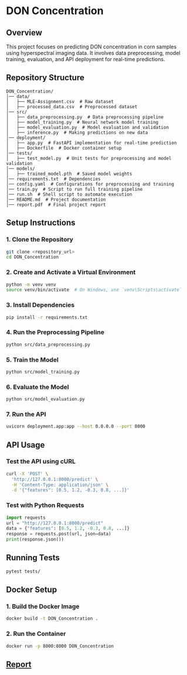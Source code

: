 # DON Concentration

## Overview
This project focuses on predicting DON concentration in corn samples using hyperspectral imaging data. It involves data preprocessing, model training, evaluation, and API deployment for real-time predictions.

## Repository Structure
```
DON_Concentration/
│── data/
│   ├── MLE-Assignment.csv  # Raw dataset
│   ├── processed_data.csv  # Preprocessed dataset
│── src/
│   ├── data_preprocessing.py  # Data preprocessing pipeline
│   ├── model_training.py  # Neural network model training
│   ├── model_evaluation.py  # Model evaluation and validation
│   ├── inference.py  # Making predictions on new data
│── deployment/
│   ├── app.py  # FastAPI implementation for real-time prediction
│   ├── Dockerfile  # Docker container setup
│── tests/
│   ├── test_model.py  # Unit tests for preprocessing and model validation
│── models/
│   ├── trained_model.pth  # Saved model weights
│── requirements.txt  # Dependencies
│── config.yaml  # Configurations for preprocessing and training
│── train.py  # Script to run full training pipeline
│── run.sh  # Shell script to automate execution
│── README.md  # Project documentation
│── report.pdf  # Final project report
```

## Setup Instructions
### 1. Clone the Repository
```bash
git clone <repository_url>
cd DON_Concentration
```

### 2. Create and Activate a Virtual Environment
```bash
python -m venv venv
source venv/bin/activate  # On Windows, use `venv\Scripts\activate`
```

### 3. Install Dependencies
```bash
pip install -r requirements.txt
```

### 4. Run the Preprocessing Pipeline
```bash
python src/data_preprocessing.py
```

### 5. Train the Model
```bash
python src/model_training.py
```

### 6. Evaluate the Model
```bash
python src/model_evaluation.py
```

### 7. Run the API
```bash
uvicorn deployment.app:app --host 0.0.0.0 --port 8000
```

## API Usage
### Test the API using cURL
```bash
curl -X 'POST' \
  'http://127.0.0.1:8000/predict' \
  -H 'Content-Type: application/json' \
  -d '{"features": [0.5, 1.2, -0.3, 0.8, ...]}'
```

### Test with Python Requests
```python
import requests
url = "http://127.0.0.1:8000/predict"
data = {"features": [0.5, 1.2, -0.3, 0.8, ...]}
response = requests.post(url, json=data)
print(response.json())
```

## Running Tests
```bash
pytest tests/
```

## Docker Setup
### 1. Build the Docker Image
```bash
docker build -t DON_Concentration .
```

### 2. Run the Container
```bash
docker run -p 8000:8000 DON_Concentration
```
## [Report](https://docs.google.com/document/d/1VhziDAZ_123gH--wI0egCKVxi_sl8BxTzmhp96YTKkI/edit?tab=t.0)

